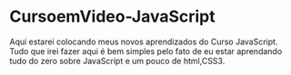 # CursoemVideo-JavaScript
Aqui estarei colocando meus novos aprendizados do Curso JavaScript.
Tudo que irei fazer aqui é bem simples pelo fato de eu estar aprendando tudo do zero sobre JavaScript e um pouco de html,CSS3.
